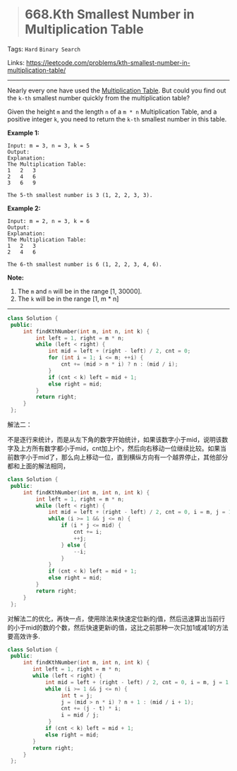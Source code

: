 > # 668.Kth Smallest Number in Multiplication Table

Tags: `Hard` `Binary Search`

Links: <https://leetcode.com/problems/kth-smallest-number-in-multiplication-table/>

---

Nearly every one have used the [Multiplication Table](https://en.wikipedia.org/wiki/Multiplication_table). But could you find out the `k-th` smallest number quickly from the multiplication table?

Given the height `m` and the length `n` of a `m * n` Multiplication Table, and a positive integer `k`, you need to return the `k-th` smallest number in this table.

**Example 1:**

```
Input: m = 3, n = 3, k = 5
Output: 
Explanation: 
The Multiplication Table:
1	2	3
2	4	6
3	6	9

The 5-th smallest number is 3 (1, 2, 2, 3, 3).
```

**Example 2:**

```
Input: m = 2, n = 3, k = 6
Output: 
Explanation: 
The Multiplication Table:
1	2	3
2	4	6

The 6-th smallest number is 6 (1, 2, 2, 3, 4, 6).
```

**Note:**

1. The `m` and `n` will be in the range [1, 30000].
2. The `k` will be in the range [1, m * n]

---

```c++
class Solution {
 public:
     int findKthNumber(int m, int n, int k) {
         int left = 1, right = m * n;
         while (left < right) {
             int mid = left + (right - left) / 2, cnt = 0;
             for (int i = 1; i <= m; ++i) {
                 cnt += (mid > n * i) ? n : (mid / i);
             }
             if (cnt < k) left = mid + 1;
             else right = mid;
         }
         return right;
     }
 };
```

解法二：

不是逐行来统计，而是从左下角的数字开始统计，如果该数字小于mid，说明该数字及上方所有数字都小于mid，cnt加上i个，然后向右移动一位继续比较。如果当前数字小于mid了，那么向上移动一位，直到横纵方向有一个越界停止，其他部分都和上面的解法相同，

```c++
class Solution {
 public:
     int findKthNumber(int m, int n, int k) {
         int left = 1, right = m * n;
         while (left < right) {
             int mid = left + (right - left) / 2, cnt = 0, i = m, j = 1;
             while (i >= 1 && j <= n) {
                 if (i * j <= mid) {
                     cnt += i;
                     ++j;
                 } else {
                     --i;
                 }
             }
             if (cnt < k) left = mid + 1;
             else right = mid;
         }
         return right;
     }
 };
```

对解法二的优化，再快一点，使用除法来快速定位新的j值，然后迅速算出当前行的小于mid的数的个数，然后快速更新i的值，这比之前那种一次只加1或减1的方法要高效许多.

```c++
class Solution {
 public:
     int findKthNumber(int m, int n, int k) {
        int left = 1, right = m * n;
        while (left < right) {
            int mid = left + (right - left) / 2, cnt = 0, i = m, j = 1;
            while (i >= 1 && j <= n) {
                 int t = j;
                 j = (mid > n * i) ? n + 1 : (mid / i + 1);
                 cnt += (j - t) * i;
                 i = mid / j;
             }
            if (cnt < k) left = mid + 1;
            else right = mid;
        }
        return right;
     }
 };
```

